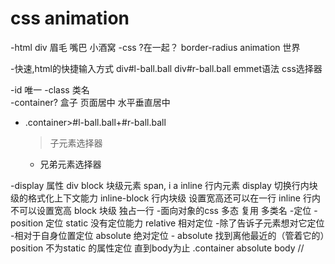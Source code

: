 # css animation

-html
    div
    眉毛
    嘴巴
    小酒窝
-css 
    ?在一起？
    border-radius
    animation 世界

-快速,html的快捷输入方式
    div#l-ball.ball   div#r-ball.ball   emmet语法 css选择器
    
-id 唯一
-class 类名  
-container?
    盒子 页面居中
    水平垂直居中
- .container>#l-ball.ball+#r-ball.ball
    > 子元素选择器
    + 兄弟元素选择器

-display  属性
    div block 块级元素
    span, i  a inline 行内元素
    display 切换行内块级的格式化上下文能力
    inline-block 行内块级 设置宽高还可以在一行
    inline 行内 不可以设置宽高
    block 块级 独占一行
-面向对象的css
    多态
    复用 多类名
-定位
    -position 定位
        static 没有定位能力
        relative 相对定位
            -除了告诉子元素想对它定位
            -相对于自身位置定位
        absolute 绝对定位
            -
        absolute 找到离他最近的（管着它的）position 不为static 的属性定位
        直到body为止
        .container absolute body
        //
  
